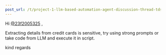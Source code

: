 ```yaml
---
post_url: /t/project-1-llm-based-automation-agent-discussion-thread-tds-jan-2025/164277/25
---
```

Hi [@23f2005325](/u/23f2005325) ,

Extracting details from credit cards is sensitive, try using strong prompts or take code from LLM and execute it in script.

kind regards